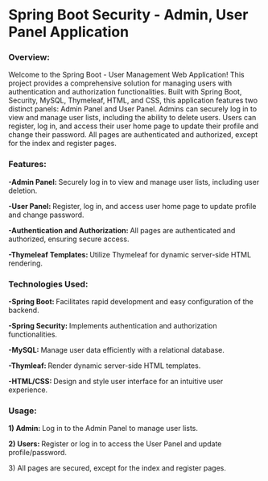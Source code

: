 <h1>Spring Boot Security - Admin, User Panel Application</h1>
<h3>Overview:</h3>
<p>Welcome to the Spring Boot - User Management Web Application! This project provides a comprehensive solution for managing users with authentication and authorization functionalities. Built with Spring Boot, Security, MySQL, Thymeleaf, HTML, and CSS, this application features two distinct panels: Admin Panel and User Panel. Admins can securely log in to view and manage user lists, including the ability to delete users. Users can register, log in, and access their user home page to update their profile and change their password. All pages are authenticated and authorized, except for the index and register pages.</p>
<h3>Features:</h3>
<p><b> -Admin Panel: </b> Securely log in to view and manage user lists, including user deletion.</p>
<p><b> -User Panel: </b>Register, log in, and access user home page to update profile and change password.</p>
<p><b> -Authentication and Authorization: </b>All pages are authenticated and authorized, ensuring secure access.</p>
<p><b> -Thymeleaf Templates: </b> Utilize Thymeleaf for dynamic server-side HTML rendering.</p>
<h3>Technologies Used:</h3>
<p><b>-Spring Boot: </b>Facilitates rapid development and easy configuration of the backend.</p>
<p><b>-Spring Security: </b> Implements authentication and authorization functionalities.</p>
<p><b>-MySQL: </b>Manage user data efficiently with a relational database.</p>
<p><b>-Thymleaf: </b>Render dynamic server-side HTML templates.</p>
<p><b>-HTML/CSS: </b> Design and style user interface for an intuitive user experience.</p>
<h3>Usage:</h3>
<p><b>1) Admin: </b>Log in to the Admin Panel to manage user lists.</p>
<p><b>2) Users: </b>Register or log in to access the User Panel and update profile/password.</p>
<p>3) All pages are secured, except for the index and register pages.</p>
















